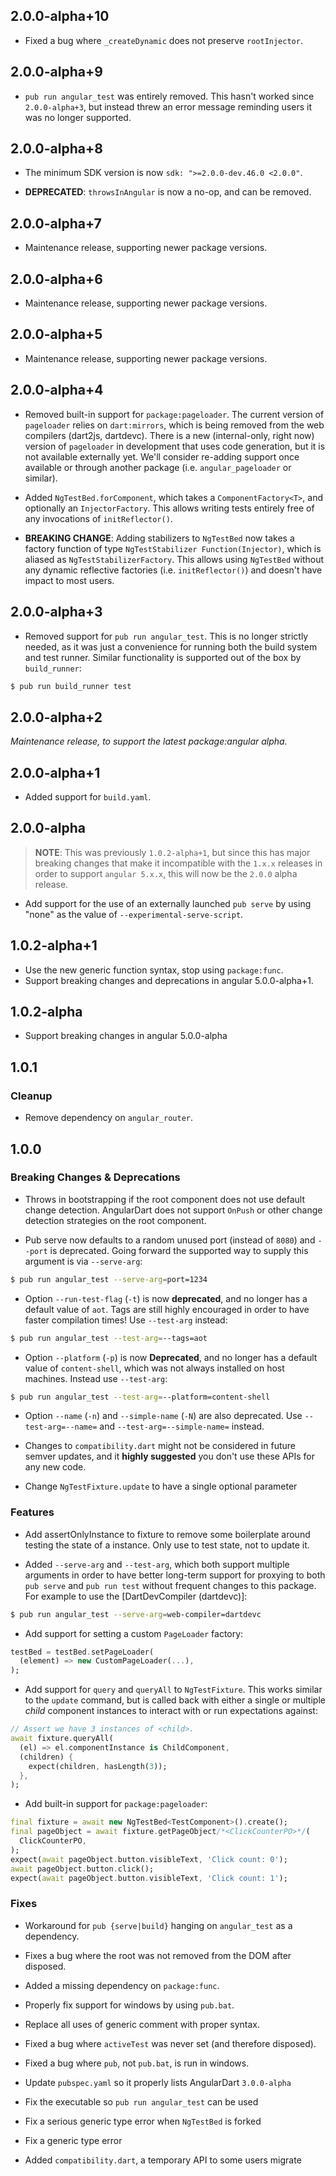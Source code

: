 ## 2.0.0-alpha+10

*   Fixed a bug where `_createDynamic` does not preserve `rootInjector`.

## 2.0.0-alpha+9

*   `pub run angular_test` was entirely removed. This hasn't worked since
    `2.0.0-alpha+3`, but instead threw an error message reminding users it was
    no longer supported.

## 2.0.0-alpha+8

*   The minimum SDK version is now `sdk: ">=2.0.0-dev.46.0 <2.0.0"`.

*   **DEPRECATED**: `throwsInAngular` is now a no-op, and can be removed.

## 2.0.0-alpha+7

*   Maintenance release, supporting newer package versions.

## 2.0.0-alpha+6

*   Maintenance release, supporting newer package versions.

## 2.0.0-alpha+5

*   Maintenance release, supporting newer package versions.

## 2.0.0-alpha+4

*   Removed built-in support for `package:pageloader`. The current version of
    `pageloader` relies on `dart:mirrors`, which is being removed from the web
    compilers (dart2js, dartdevc). There is a new (internal-only, right now)
    version of `pageloader` in development that uses code generation, but it is
    not available externally yet. We'll consider re-adding support once
    available or through another package (i.e. `angular_pageloader` or similar).

*   Added `NgTestBed.forComponent`, which takes a `ComponentFactory<T>`, and
    optionally an `InjectorFactory`. This allows writing tests entirely free of
    any invocations of `initReflector()`.

*   **BREAKING CHANGE**: Adding stabilizers to `NgTestBed` now takes a factory
    function of type `NgTestStabilizer Function(Injector)`, which is aliased as
    `NgTestStabilizerFactory`. This allows using `NgTestBed` without any dynamic
    reflective factories (i.e. `initReflector()`) and doesn't have impact to
    most users.

## 2.0.0-alpha+3

*   Removed support for `pub run angular_test`. This is no longer strictly
    needed, as it was just a convenience for running both the build system and
    test runner. Similar functionality is supported out of the box by
    `build_runner`:

```bash
$ pub run build_runner test
```

## 2.0.0-alpha+2

_Maintenance release, to support the latest package:angular alpha._

## 2.0.0-alpha+1

*   Added support for `build.yaml`.

## 2.0.0-alpha

> **NOTE**: This was previously `1.0.2-alpha+1`, but since this has major
> breaking changes that make it incompatible with the `1.x.x` releases in order
> to support `angular 5.x.x`, this will now be the `2.0.0` alpha release.

*   Add support for the use of an externally launched `pub serve` by using
    "none" as the value of `--experimental-serve-script`.

## 1.0.2-alpha+1

*   Use the new generic function syntax, stop using `package:func`.
*   Support breaking changes and deprecations in angular 5.0.0-alpha+1.

## 1.0.2-alpha

*   Support breaking changes in angular 5.0.0-alpha

## 1.0.1

### Cleanup

*   Remove dependency on `angular_router`.

## 1.0.0

### Breaking Changes & Deprecations

*   Throws in bootstrapping if the root component does not use default change
    detection. AngularDart does not support `OnPush` or other change detection
    strategies on the root component.

*   Pub serve now defaults to a random unused port (instead of `8080`) and
    `--port` is deprecated. Going forward the supported way to supply this
    argument is via `--serve-arg`:

```bash
$ pub run angular_test --serve-arg=port=1234
```

*   Option `--run-test-flag` (`-t`) is now **deprecated**, and no longer has a
    default value of `aot`. Tags are still highly encouraged in order to have
    faster compilation times! Use `--test-arg` instead:

```bash
$ pub run angular_test --test-arg=--tags=aot
```

*   Option `--platform` (`-p`) is now **Deprecated**, and no longer has a
    default value of `content-shell`, which was not always installed on host
    machines. Instead use `--test-arg`:

```bash
$ pub run angular_test --test-arg=--platform=content-shell
```

*   Option `--name` (`-n`) and `--simple-name` (`-N`) are also deprecated. Use
    `--test-arg=--name=` and `--test-arg=--simple-name=` instead.

*   Changes to `compatibility.dart` might not be considered in future semver
    updates, and it **highly suggested** you don't use these APIs for any new
    code.

*   Change `NgTestFixture.update` to have a single optional parameter

### Features

*   Add assertOnlyInstance to fixture to remove some boilerplate around testing
    the state of a instance. Only use to test state, not to update it.

*   Added `--serve-arg` and `--test-arg`, which both support multiple arguments
    in order to have better long-term support for proxying to both `pub serve`
    and `pub run test` without frequent changes to this package. For example to
    use the [DartDevCompiler (dartdevc)]:

```bash
$ pub run angular_test --serve-arg=web-compiler=dartdevc
```

*   Add support for setting a custom `PageLoader` factory:

```dart
testBed = testBed.setPageLoader(
  (element) => new CustomPageLoader(...),
);
```

*   Add support for `query` and `queryAll` to `NgTestFixture`. This works
    similar to the `update` command, but is called back with either a single or
    multiple _child_ component instances to interact with or run expectations
    against:

```dart
// Assert we have 3 instances of <child>.
await fixture.queryAll(
  (el) => el.componentInstance is ChildComponent,
  (children) {
    expect(children, hasLength(3));
  },
);
```

*   Add built-in support for `package:pageloader`:

```dart
final fixture = await new NgTestBed<TestComponent>().create();
final pageObject = await fixture.getPageObject/*<ClickCounterPO>*/(
  ClickCounterPO,
);
expect(await pageObject.button.visibleText, 'Click count: 0');
await pageObject.button.click();
expect(await pageObject.button.visibleText, 'Click count: 1');
```

### Fixes

*   Workaround for `pub {serve|build}` hanging on `angular_test` as a
    dependency.

*   Fixes a bug where the root was not removed from the DOM after disposed.

*   Added a missing dependency on `package:func`.

*   Properly fix support for windows by using `pub.bat`.

*   Replace all uses of generic comment with proper syntax.

*   Fixed a bug where `activeTest` was never set (and therefore disposed).

*   Fixed a bug where `pub`, not `pub.bat`, is run in windows.

*   Update `pubspec.yaml` so it properly lists AngularDart `3.0.0-alpha`

*   Fix the executable so `pub run angular_test` can be used

*   Fix a serious generic type error when `NgTestBed` is forked

*   Fix a generic type error

*   Added `compatibility.dart`, a temporary API to some users migrate
